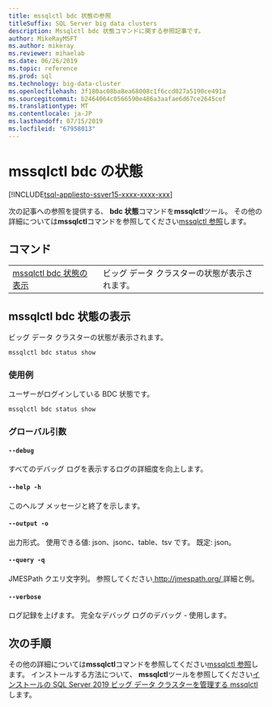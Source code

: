 ```yaml
---
title: mssqlctl bdc 状態の参照
titleSuffix: SQL Server big data clusters
description: Mssqlctl bdc 状態コマンドに関する参照記事です。
author: MikeRayMSFT
ms.author: mikeray
ms.reviewer: mihaelab
ms.date: 06/26/2019
ms.topic: reference
ms.prod: sql
ms.technology: big-data-cluster
ms.openlocfilehash: 3f180ac08ba8ea68008c1f6ccd027a5190ce491a
ms.sourcegitcommit: b2464064c0566590e486a3aafae6d67ce2645cef
ms.translationtype: MT
ms.contentlocale: ja-JP
ms.lasthandoff: 07/15/2019
ms.locfileid: "67958013"
---
```

# <a name="mssqlctl-bdc-status"></a>mssqlctl bdc の状態

[!INCLUDE[tsql-appliesto-ssver15-xxxx-xxxx-xxx](../includes/tsql-appliesto-ssver15-xxxx-xxxx-xxx.md)]

次の記事への参照を提供する、 **bdc 状態**コマンドを**mssqlctl**ツール。 その他の詳細については**mssqlctl**コマンドを参照してください[mssqlctl 参照](reference-mssqlctl.md)します。

## <a name="commands"></a>コマンド
|     |     |
| --- | --- |
[mssqlctl bdc 状態の表示](#mssqlctl-bdc-status-show) | ビッグ データ クラスターの状態が表示されます。
## <a name="mssqlctl-bdc-status-show"></a>mssqlctl bdc 状態の表示
ビッグ データ クラスターの状態が表示されます。
```bash
mssqlctl bdc status show 
```
### <a name="examples"></a>使用例
ユーザーがログインしている BDC 状態です。
```bash
mssqlctl bdc status show
```
### <a name="global-arguments"></a>グローバル引数
#### `--debug`
すべてのデバッグ ログを表示するログの詳細度を向上します。
#### `--help -h`
このヘルプ メッセージと終了を示します。
#### `--output -o`
出力形式。  使用できる値: json、jsonc、table、tsv です。  既定: json。
#### `--query -q`
JMESPath クエリ文字列。 参照してください[ http://jmespath.org/ ](http://jmespath.org/])詳細と例。
#### `--verbose`
ログ記録を上げます。 完全なデバッグ ログのデバッグ - 使用します。

## <a name="next-steps"></a>次の手順

その他の詳細については**mssqlctl**コマンドを参照してください[mssqlctl 参照](reference-mssqlctl.md)します。 インストールする方法について、 **mssqlctl**ツールを参照してください[インストールの SQL Server 2019 ビッグ データ クラスターを管理する mssqlctl](deploy-install-mssqlctl.md)します。